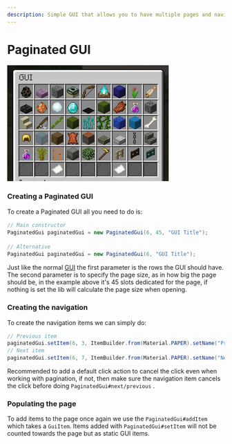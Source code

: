 ```yaml
---
description: Simple GUI that allows you to have multiple pages and navigate between them.
---
```


# Paginated GUI

![](../../.gitbook/assets/ezgif-6-90e434269b68.gif)

### Creating a Paginated GUI

To create a Paginated GUI all you need to do is:

```java
// Main constructor
PaginatedGui paginatedGui = new PaginatedGui(6, 45, "GUI Title");

// Alternative
PaginatedGui paginatedGui = new PaginatedGui(6, "GUI Title");
```

Just like the normal [GUI](gui.md) the first parameter is the rows the GUI should have. The second parameter is to specify the page size, as in how big the page should be, in the example above it's 45 slots dedicated for the page, if nothing is set the lib will calculate the page size when opening.

### Creating the navigation

To create the navigation items we can simply do:

```java
// Previous item
paginatedGui.setItem(6, 3, ItemBuilder.from(Material.PAPER).setName("Previous").asGuiItem(event -> paginatedGui.previous()));
// Next item
paginatedGui.setItem(6, 7, ItemBuilder.from(Material.PAPER).setName("Next").asGuiItem(event -> paginatedGui.next()));
```

Recommended to add a default click action to cancel the click even when working with pagination, if not, then make sure the navigation item cancels the click before doing `PaginatedGui#next/previous` .

### Populating the page

To add items to the page once again we use the `PaginatedGui#addItem` which takes a `GuiItem`. Items added with `PaginatedGui#setItem` will not be counted towards the page but as static GUI items.


